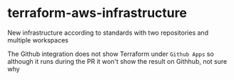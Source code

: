 # terraform-aws-infrastructure

New infrastructure according to standards with two repositories and multiple workspaces

The Github integration does not show Terraform under `Github Apps` so although it runs during the PR it won't show the result on Githhub, not sure why